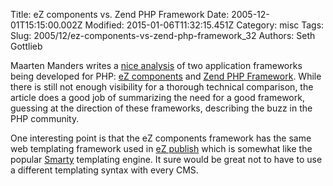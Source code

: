 Title: eZ components vs. Zend PHP Framework
Date: 2005-12-01T15:15:00.002Z
Modified: 2015-01-06T11:32:15.451Z
Category: misc
Tags: 
Slug: 2005/12/ez-components-vs-zend-php-framework_32
Authors: Seth Gottlieb

Maarten Manders writes a [nice analysis](http://www.sitepoint.com/blogs/2005/11/27/ez-components-%e2%80%93-new-competition-for-zend-php-framework/) of two application frameworks being developed for PHP: [eZ components](http://ez.no/company/news/ez_components_1_0_beta1) and [Zend PHP Framework](http://www.zend.com/collaboration/framework-overview.php). While there is still not enough visibility for a thorough technical comparison, the article does a good job of summarizing the need for a good framework, guessing at the direction of these frameworks, describing the buzz in the PHP community.  

One interesting point is that the eZ components framework has the same web templating framework used in [eZ publish](http://ez.no/products/ez_publish_cms) which is somewhat like the popular [Smarty](http://smarty.php.net/) templating engine. It sure would be great not to have to use a different templating syntax with every CMS.   
